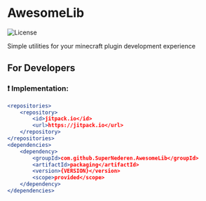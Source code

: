 # AwesomeLib
![License](https://img.shields.io/badge/license-MIT-blue.svg)

Simple utilities for your minecraft plugin development experience

## For Developers

### :exclamation: Implementation:

``` apache maven
<repositories>
    <repository>
        <id>jitpack.io</id>
        <url>https://jitpack.io</url>
    </repository>
</repositories>
<dependencies>
    <dependency>
        <groupId>com.github.SuperNederen.AwesomeLib</groupId>
        <artifactId>packaging</artifactId>
        <version>{VERSION}</version>
        <scope>provided</scope>
    </dependency>
</dependencies>
```
